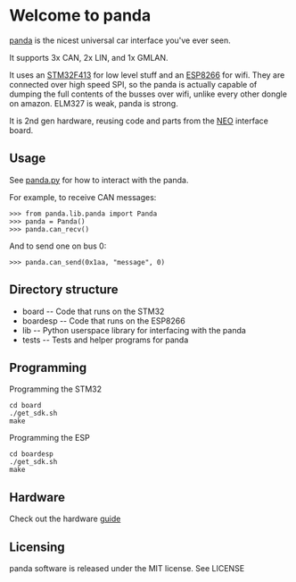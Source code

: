 Welcome to panda
======

[panda](http://github.com/commaai/panda) is the nicest universal car interface you've ever seen. 

It supports 3x CAN, 2x LIN, and 1x GMLAN.

It uses an [STM32F413](http://www.st.com/en/microcontrollers/stm32f413-423.html?querycriteria=productId=LN2004) for low level stuff and an [ESP8266](https://en.wikipedia.org/wiki/ESP8266) for wifi. They are connected over high speed SPI, so the panda is actually capable of dumping the full contents of the busses over wifi, unlike every other dongle on amazon. ELM327 is weak, panda is strong.

It is 2nd gen hardware, reusing code and parts from the [NEO](https://github.com/commaai/neo) interface board.

Usage
------

See [panda.py](https://github.com/commaai/panda/blob/master/lib/panda.py) for how to interact with the panda.

For example, to receive CAN messages:
```
>>> from panda.lib.panda import Panda
>>> panda = Panda()
>>> panda.can_recv()
```
And to send one on bus 0:
```
>>> panda.can_send(0x1aa, "message", 0)
```

Directory structure
------

- board      -- Code that runs on the STM32
- boardesp   -- Code that runs on the ESP8266
- lib        -- Python userspace library for interfacing with the panda
- tests      -- Tests and helper programs for panda

Programming
------

Programming the STM32
```
cd board
./get_sdk.sh
make
```

Programming the ESP
```
cd boardesp
./get_sdk.sh
make
```

Hardware
------
Check out the hardware [guide](https://github.com/commaai/panda/blob/master/docs/guide.pdf)

Licensing
------

panda software is released under the MIT license. See LICENSE

